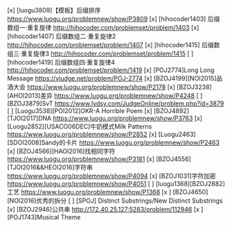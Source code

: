 [x] [luogu3809]【模板】后缀排序 https://www.luogu.org/problemnew/show/P3809
[x] [hihocoder1403] 后缀数组一·重复旋律 http://hihocoder.com/problemset/problem/1403
[x] [hihocoder1407] 后缀数组二·重复旋律2 http://hihocoder.com/problemset/problem/1407
[x] [hihocoder1415] 后缀数组三·重复旋律3 http://hihocoder.com/problemset/problem/1415
[ ] [hihocoder1419] 后缀数组四·重复旋律4 http://hihocoder.com/problemset/problem/1419
[x] [POJ2774]Long Long Message https://vjudge.net/problem/POJ-2774
[x] [BZOJ4199][NOI2015]品酒大会 https://www.luogu.org/problemnew/show/P2178
[x] [BZOJ3238][AHOI2013]差异 https://www.luogu.org/problemnew/show/P4248
[ ] [BZOJ3879]SvT https://www.lydsy.com/JudgeOnline/problem.php?id=3879
[ ] [Luogu3538][POI2012]OKR-A Horrible Poem
[x] [BZOJ4892][TJOI2017]DNA https://www.luogu.org/problemnew/show/P3763
[x] [Luogu2852][USACO06DEC]牛奶模式Milk Patterns https://www.luogu.org/problemnew/show/P2852
[x] [Luogu2463][SDOI2008]Sandy的卡片 https://www.luogu.org/problemnew/show/P2463
[x] [BZOJ4566][HAOI2016]找相同字符 https://www.luogu.org/problemnew/show/P3181
[x] [BZOJ4556][TJOI2016&&HEOI2016]字符串 https://www.luogu.org/problemnew/show/P4094
[x] [BZOJ1031]字符加密 https://www.luogu.org/problemnew/show/P4051
[ ] [luogu1368][BZOJ2882]工艺 https://www.luogu.org/problemnew/show/P1368
[x ] [BZOJ4650][NOI2016]优秀的拆分
[ ] [SPOJ] Distinct Substrings/New Distinct Substrings
[x] [BZOJ2946]公共串 http://172.40.25.127:5283/problem/112946
[x ] [POJ1743]Musical Theme